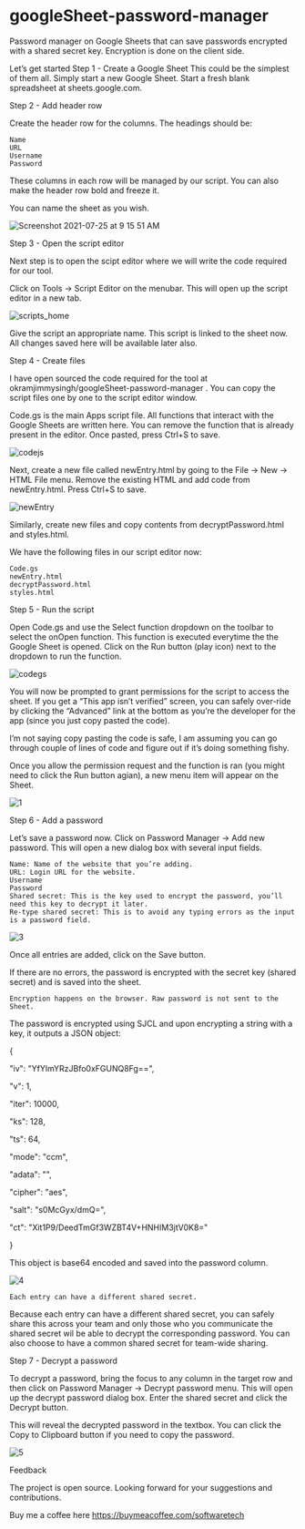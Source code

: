 # googleSheet-password-manager

Password manager on Google Sheets that can save passwords encrypted with a shared secret key. Encryption is done on the client side.

Let’s get started
Step 1 - Create a Google Sheet
This could be the simplest of them all. Simply start a new Google Sheet. Start a fresh blank spreadsheet at sheets.google.com. 

Step 2 - Add header row

Create the header row for the columns. The headings should be:

    Name
    URL
    Username
    Password

These columns in each row will be managed by our script. You can also make the header row bold and freeze it.

You can name the sheet as you wish.

![Screenshot 2021-07-25 at 9 15 51 AM](https://user-images.githubusercontent.com/39213247/126887072-8612da1e-15c4-48b3-9246-148501ad6e6b.png)

Step 3 - Open the script editor

Next step is to open the scipt editor where we will write the code required for our tool.

Click on Tools -> Script Editor on the menubar. This will open up the script editor in a new tab.

![scripts_home](https://user-images.githubusercontent.com/39213247/126887006-09438517-238f-4485-bcfa-0fb508147299.png)

Give the script an appropriate name. This script is linked to the sheet now. All changes saved here will be available later also.

Step 4 - Create files

I have open sourced the code required for the tool at  okramjimmysingh/googleSheet-password-manager . You can copy the script files one by one to the script editor window.

Code.gs is the main Apps script file. All functions that interact with the Google Sheets are written here. You can remove the function that is already present in the editor. Once pasted, press Ctrl+S to save.

![codejs](https://user-images.githubusercontent.com/39213247/126887181-aefe20f5-7e6d-4fb4-bd1f-6f8635786402.png)

Next, create a new file called newEntry.html by going to the File -> New -> HTML File menu. Remove the existing HTML and add code from newEntry.html. Press Ctrl+S to save.

![newEntry](https://user-images.githubusercontent.com/39213247/126887201-fc060da7-83e1-4a90-a8bf-c9e61cd358b2.png)

Similarly, create new files and copy contents from decryptPassword.html and styles.html.

We have the following files in our script editor now:

    Code.gs
    newEntry.html
    decryptPassword.html
    styles.html

Step 5 - Run the script

Open Code.gs and use the Select function dropdown on the toolbar to select the onOpen function. This function is executed everytime the the Google Sheet is opened. Click on the Run button (play icon) next to the dropdown to run the function.

![codegs](https://user-images.githubusercontent.com/39213247/126887233-c97a466e-9a68-44aa-a507-6c1ebe38aca7.png)

You will now be prompted to grant permissions for the script to access the sheet. If you get a “This app isn’t verified” screen, you can safely over-ride by clicking the “Advanced” link at the bottom as you’re the developer for the app (since you just copy pasted the code).

I’m not saying copy pasting the code is safe, I am assuming you can go through couple of lines of code and figure out if it’s doing something fishy.

Once you allow the permission request and the function is ran (you might need to click the Run button agian), a new menu item will appear on the Sheet.

![1](https://user-images.githubusercontent.com/39213247/126887361-bd421e4d-3dc7-40bd-94fa-fa999281c289.png)

Step 6 - Add a password

Let’s save a password now. Click on Password Manager -> Add new password. This will open a new dialog box with several input fields.

    Name: Name of the website that you’re adding.
    URL: Login URL for the website.
    Username
    Password
    Shared secret: This is the key used to encrypt the password, you’ll need this key to decrypt it later.
    Re-type shared secret: This is to avoid any typing errors as the input is a password field.

![3](https://user-images.githubusercontent.com/39213247/126887370-ffba7516-ad08-473f-b17e-82d59a932988.png)

Once all entries are added, click on the Save button.

If there are no errors, the password is encrypted with the secret key (shared secret) and is saved into the sheet.

    Encryption happens on the browser. Raw password is not sent to the Sheet.

The password is encrypted using SJCL and upon encrypting a string with a key, it outputs a JSON object:

{

  "iv": "YfYlmYRzJBfo0xFGUNQ8Fg==",
  
  "v": 1,
  
  "iter": 10000,
  
  "ks": 128,
  
  "ts": 64,
  
  "mode": "ccm",
  
  "adata": "",
  
  "cipher": "aes",
  
  "salt": "s0McGyx/dmQ=",
  
  "ct": "Xit1P9/DeedTmGf3WZBT4V+HNHIM3jtV0K8="
  
}

This object is base64 encoded and saved into the password column.

![4](https://user-images.githubusercontent.com/39213247/126887382-7e948cbd-deff-40b1-bebc-aa1403e93d7d.png)



    Each entry can have a different shared secret.

Because each entry can have a different shared secret, you can safely share this across your team and only those who you communicate the shared secret wil be able to decrypt the corresponding password. You can also choose to have a common shared secret for team-wide sharing.

Step 7 - Decrypt a password

To decrypt a password, bring the focus to any column in the target row and then click on Password Manager -> Decrypt password menu. This will open up the decrypt password dialog box. Enter the shared secret and click the Decrypt button.

This will reveal the decrypted password in the textbox. You can click the Copy to Clipboard button if you need to copy the password.

![5](https://user-images.githubusercontent.com/39213247/126887411-de7ee518-3117-48ba-9b18-bd8dd90d860f.png)

Feedback

The project is open source. Looking forward for your suggestions and contributions.

Buy me a coffee here https://buymeacoffee.com/softwaretech                


